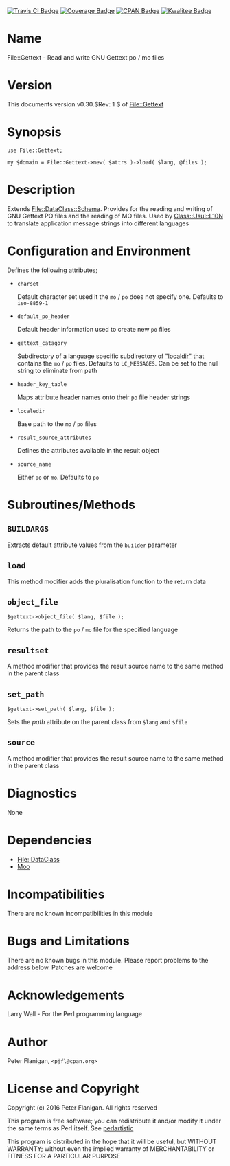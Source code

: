 <div>
    <a href="https://travis-ci.org/pjfl/p5-file-gettext"><img src="https://travis-ci.org/pjfl/p5-file-gettext.svg?branch=master" alt="Travis CI Badge"></a>
    <a href="https://roxsoft.co.uk/coverage/report/file-gettext/latest"><img src="https://roxsoft.co.uk/coverage/badge/file-gettext/latest" alt="Coverage Badge"></a>
    <a href="http://badge.fury.io/pl/File-Gettext"><img src="https://badge.fury.io/pl/File-Gettext.svg" alt="CPAN Badge"></a>
    <a href="http://cpants.cpanauthors.org/dist/File-Gettext"><img src="http://cpants.cpanauthors.org/dist/File-Gettext.png" alt="Kwalitee Badge"></a>
</div>

# Name

File::Gettext - Read and write GNU Gettext po / mo files

# Version

This documents version v0.30.$Rev: 1 $ of [File::Gettext](https://metacpan.org/pod/File::Gettext)

# Synopsis

    use File::Gettext;

    my $domain = File::Gettext->new( $attrs )->load( $lang, @files );

# Description

Extends [File::DataClass::Schema](https://metacpan.org/pod/File::DataClass::Schema). Provides for the reading and
writing of GNU Gettext PO files and the reading of MO files. Used by
[Class::Usul::L10N](https://metacpan.org/pod/Class::Usul::L10N) to translate application message strings into different
languages

# Configuration and Environment

Defines the following attributes;

- `charset`

    Default character set used it the `mo` / `po` does not specify one. Defaults
    to `iso-8859-1`

- `default_po_header`

    Default header information used to create new `po` files

- `gettext_catagory`

    Subdirectory of a language specific subdirectory of ["localdir"](#localdir) that contains
    the `mo` / `po` files. Defaults to `LC_MESSAGES`. Can be set to the null
    string to eliminate from path

- `header_key_table`

    Maps attribute header names onto their `po` file header strings

- `localedir`

    Base path to the `mo` / `po` files

- `result_source_attributes`

    Defines the attributes available in the result object

- `source_name`

    Either `po` or `mo`. Defaults to `po`

# Subroutines/Methods

## `BUILDARGS`

Extracts default attribute values from the `builder` parameter

## `load`

This method modifier adds the pluralisation function to the return data

## `object_file`

    $gettext->object_file( $lang, $file );

Returns the path to the `po` / `mo` file for the specified language

## `resultset`

A method modifier that provides the result source name to the same method
in the parent class

## `set_path`

    $gettext->set_path( $lang, $file );

Sets the _path_ attribute on the parent class from `$lang` and `$file`

## `source`

A method modifier that provides the result source name to the same method
in the parent class

# Diagnostics

None

# Dependencies

- [File::DataClass](https://metacpan.org/pod/File::DataClass)
- [Moo](https://metacpan.org/pod/Moo)

# Incompatibilities

There are no known incompatibilities in this module

# Bugs and Limitations

There are no known bugs in this module.
Please report problems to the address below.
Patches are welcome

# Acknowledgements

Larry Wall - For the Perl programming language

# Author

Peter Flanigan, `<pjfl@cpan.org>`

# License and Copyright

Copyright (c) 2016 Peter Flanigan. All rights reserved

This program is free software; you can redistribute it and/or modify it
under the same terms as Perl itself. See [perlartistic](https://metacpan.org/pod/perlartistic)

This program is distributed in the hope that it will be useful,
but WITHOUT WARRANTY; without even the implied warranty of
MERCHANTABILITY or FITNESS FOR A PARTICULAR PURPOSE
